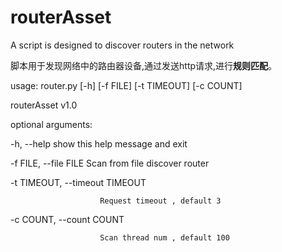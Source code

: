 # routerAsset
A script is designed to discover routers in the network

脚本用于发现网络中的路由器设备,通过发送http请求,进行**规则匹配**。

usage: router.py [-h] [-f FILE] [-t TIMEOUT] [-c COUNT]

routerAsset v1.0

optional arguments:  

  -h, --help            show this help message and exit 
 
  -f FILE, --file FILE  Scan from file discover router  

  -t TIMEOUT, --timeout TIMEOUT  

                        Request timeout , default 3  

  -c COUNT, --count COUNT  

                        Scan thread num , default 100  




